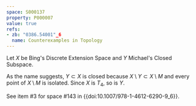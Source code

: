 ```yaml
---
space: S000137
property: P000007
value: true
refs:
- zb: "0386.54001"_6
  name: Counterexamples in Topology
---
```


Let $X$ be Bing's Discrete Extension Space and $Y$ Michael's Closed Subspace.

As the name suggests, $Y \subset X$ is closed because $X \setminus Y \subset X \setminus M$ and every point of $X \setminus M$ is isolated. Since $X$ is $T_4$, so is $Y$.

See item #3 for space #143 in {{doi:10.1007/978-1-4612-6290-9_6}}.
